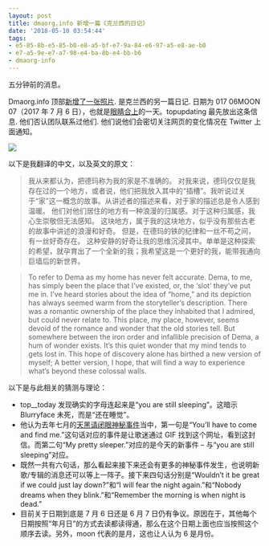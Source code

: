 ```yaml
---
layout: post
title: dmaorg.info 新增一篇《克兰西的日记》
date: '2018-05-10 03:54:44'
tags:
- e5-85-8b-e5-85-b0-e8-a5-bf-e7-9a-84-e6-97-a5-e8-ae-b0
- e7-a5-9e-e7-a7-98-e4-ba-8b-e4-bb-b6
- dmaorg-info
---
```



五分钟前的消息。

Dmaorg.info 顶部[新增了一张照片](http://dmaorg.info/found/15398642_14/clancy.html). 是克兰西的另一篇日记. 日期为 017 06MOON 07（2017 年 7 月 6 日），也就是[眼睛合上](https://www.dun4real.org/the-end-of-blurrface-era-and-the-start-of-silence/)的一天。topupdating 最先放出这条信息. 他们否认团队联系过他们. 他们说他们会密切关注网页的变化情况在 Twitter 上面通知。

![](https://res.cloudinary.com/du5vcylqh/image/upload/v1552481268/metapilots.cn/img_2470.jpg)

以下是我翻译的中文，以及英文的原文：

> 我从来都认为，把德玛称为我的家是不准确的。 对我来说，德玛仅仅是我存在过的一个地方，或者说，他们把我放入其中的“插槽”。我听说过关于“家”这一概念的故事。从讲述者的描述来看，对于家的描述总是令人感到温暖。 他们对他们居住的地方有一种浪漫的归属感。对于这种归属感，我心生崇敬但无法感知。 这块地方，属于我的这块地方，似乎没有那些古老的故事中讲述的浪漫和好奇。 但是，在德玛的铁的纪律和一丝不苟之间，有一丝好奇存在。 这种安静的好奇让我的思维沉浸其中。单单是这种探索的希望，就孕育出了一个全新的我；我希望这是一个更好的我，能带我通向巨墙后的新世界。

> To refer to Dema as my home has never felt accurate. Dema, to me, has simply been the place that I’ve existed, or, the ‘slot’ they’ve put me in. I’ve heard stories about the idea of “home,” and its depiction has always seemed warm from the storyteller’s description. There was a romantic ownership of the place they inhabited that I admired, but could never relate to. This place, my place, however, seems devoid of the romance and wonder that the old stories tell. But somewhere between the iron order and infallible precision of Dema, a hum of wonder exists. It’s this quiet wonder that my mind tends to gets lost in. This hope of discovery alone has birthed a new version of myself; A better version, I hope, that will find a way to experience what’s beyond these colossal walls.

以下是与此相关的猜测与理论：

- top__today 发现确实的字母连起来是“you are still sleeping”。这暗示 Blurryface 未死，而是“还在睡觉”。
- 他认为去年七月的[天黑请闭眼神秘事件](https://metapilots.cn/the-end-of-blurrface-era-and-the-start-of-silence/)当中，第一句是“You’ll have to come and find me.”这句话对应的事件是让歌迷通过 GIF 找到这个网址，看到这封信。而第二句“My pretty sleeper.”对应的是今天的新事件 – 与“you are still sleeping”对应。
- 既然一共有六句话，那么看起来接下来还会有更多的神秘事件发生，也说明新歌/专辑的消息还可以等上一阵子。接下来四句话分别是“Wouldn’t it be great if we could just lay down?”和“I will fear the night again.”和“Nobody dreams when they blink.”和“Remember the morning is when night is dead.”
- 目前关于日期到底是 7 月 6 日还是 6 月 7 日仍有争议。原因在于，其他每个日期按照“年月日”的方式去读都读得通，那么在这个日期上面也应当按照这个顺序去读。另外，moon 代表的是月，这也让人认为 6 是月份。


